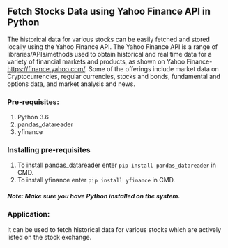 ## Fetch Stocks Data using Yahoo Finance API in Python

The historical data for various stocks can be easily fetched and stored locally using the Yahoo Finance API.
The Yahoo Finance API is a range of libraries/APIs/methods used to obtain historical and real time data for a variety of financial markets and products, as shown on Yahoo Finance- https://finance.yahoo.com/. Some of the offerings include market data on Cryptocurrencies, regular currencies, stocks and bonds, fundamental and options data, and market analysis and news.

### Pre-requisites:
<ol>
	<li>Python 3.6</li>
	<li>pandas_datareader</li>
	<li>yfinance</li>
</ol>

### Installing pre-requisites
1. To install pandas_datareader enter `pip install pandas_datareader` in CMD.
2. To install yfinance enter `pip install yfinance` in CMD.
##### Note: Make sure you have Python installed on the system.

### Application:

It can be used to fetch historical data for various stocks which are actively listed on the stock exchange.
